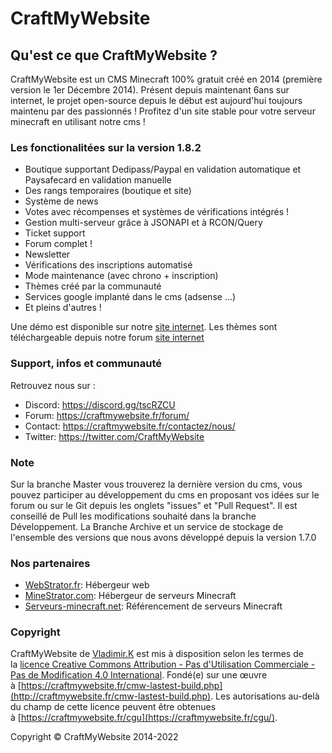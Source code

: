 # CraftMyWebsite

## Qu'est ce que CraftMyWebsite ?

CraftMyWebsite est un CMS Minecraft 100% gratuit créé en 2014 (première version le 1er Décembre 2014).
Présent depuis maintenant 6ans sur internet, le projet open-source depuis le début est aujourd'hui toujours maintenu par des passionnés !
Profitez d'un site stable pour votre serveur minecraft en utilisant notre cms !

### Les fonctionalitées sur la version 1.8.2

-   Boutique supportant Dedipass/Paypal en validation automatique et Paysafecard en validation manuelle 
-   Des rangs temporaires (boutique et site)
-   Système de news
-   Votes avec récompenses et systèmes de vérifications intégrés !
-   Gestion multi-serveur grâce à JSONAPI et à RCON/Query
-   Ticket support
-   Forum complet !
-   Newsletter 
-   Vérifications des inscriptions automatisé
-   Mode maintenance (avec chrono + inscription)
-   Thèmes créé par la communauté
-   Services google implanté dans le cms (adsense ...)
-   Et pleins d'autres !

Une démo est disponible sur notre [site internet](http://demo.craftmywebsite.fr/).
Les thèmes sont téléchargeable depuis notre forum [site internet](https://craftmywebsite.fr/forum/index.php?resources/featured)

### Support, infos et communauté

Retrouvez nous sur :

-   Discord: https://discord.gg/tscRZCU
-   Forum: https://craftmywebsite.fr/forum/
-   Contact: https://craftmywebsite.fr/contactez/nous/
-   Twitter: https://twitter.com/CraftMyWebsite

### Note

Sur la branche Master vous trouverez la dernière version du cms, vous pouvez participer au développement du cms en proposant vos idées sur le forum ou sur le Git depuis les onglets "issues" et "Pull Request".
Il est conseillé de Pull les modifications souhaité dans la branche Développement.
La Branche Archive et un service de stockage de l'ensemble des versions que nous avons développé depuis la version 1.7.0

### Nos partenaires

-   [WebStrator.fr](WebStrator.fr): Hébergeur web
-   [MineStrator.com](MineStrator.com): Hébergeur de serveurs Minecraft
-   [Serveurs-minecraft.net](Serveurs-minecraft.net): Référencement de serveurs Minecraft

### Copyright

CraftMyWebsite de [Vladimir.K](http://craftmywebsite.fr/cmw-lastest-build.php) est mis à disposition selon les termes de la [licence Creative Commons Attribution - Pas d'Utilisation Commerciale - Pas de Modification 4.0 International](http://creativecommons.org/licenses/by-nc-nd/4.0/). Fondé(e) sur une œuvre à [https://craftmywebsite.fr/cmw-lastest-build.php](http://craftmywebsite.fr/cmw-lastest-build.php). Les autorisations au-delà du champ de cette licence peuvent être obtenues à [https://craftmywebsite.fr/cgu](https://craftmywebsite.fr/cgu/). 

Copyright © CraftMyWebsite 2014-2022 
